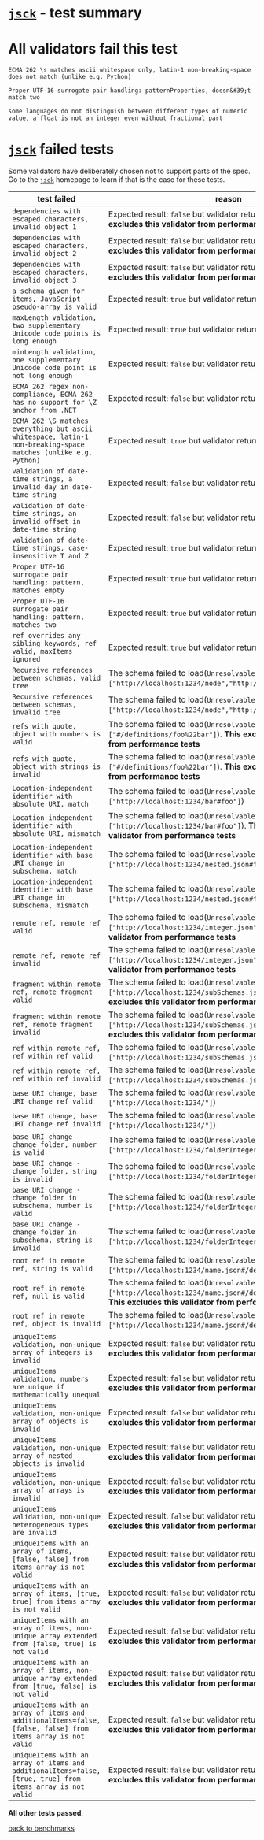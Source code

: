 # [`jsck`](https://github.com/pandastrike/jsck#readme) - test summary

# All validators fail this test

`ECMA 262 \s matches ascii whitespace only, latin-1 non-breaking-space does not match (unlike e.g. Python)`

`Proper UTF-16 surrogate pair handling: patternProperties, doesn&#39;t match two`

`some languages do not distinguish between different types of numeric value, a float is not an integer even without fractional part`

# [`jsck`](https://github.com/pandastrike/jsck#readme) failed tests

Some validators have deliberately chosen not to support parts of the spec. Go to the [`jsck`](https://github.com/pandastrike/jsck#readme) homepage to learn if
that is the case for these tests.

|test failed|reason
|-----------|------
`dependencies with escaped characters, invalid object 1`|Expected result: `false` but validator returned: `true`. **This excludes this validator from performance tests**
`dependencies with escaped characters, invalid object 2`|Expected result: `false` but validator returned: `true`. **This excludes this validator from performance tests**
`dependencies with escaped characters, invalid object 3`|Expected result: `false` but validator returned: `true`. **This excludes this validator from performance tests**
`a schema given for items, JavaScript pseudo-array is valid`|Expected result: `true` but validator returned: `false`
`maxLength validation, two supplementary Unicode code points is long enough`|Expected result: `true` but validator returned: `false`
`minLength validation, one supplementary Unicode code point is not long enough`|Expected result: `false` but validator returned: `true`
`ECMA 262 regex non-compliance, ECMA 262 has no support for \Z anchor from .NET`|Expected result: `false` but validator returned: `true`
`ECMA 262 \S matches everything but ascii whitespace, latin-1 non-breaking-space matches (unlike e.g. Python)`|Expected result: `true` but validator returned: `false`
`validation of date-time strings, a invalid day in date-time string`|Expected result: `false` but validator returned: `true`
`validation of date-time strings, an invalid offset in date-time string`|Expected result: `false` but validator returned: `true`
`validation of date-time strings, case-insensitive T and Z`|Expected result: `true` but validator returned: `false`
`Proper UTF-16 surrogate pair handling: pattern, matches empty`|Expected result: `true` but validator returned: `false`
`Proper UTF-16 surrogate pair handling: pattern, matches two`|Expected result: `true` but validator returned: `false`
`ref overrides any sibling keywords, ref valid, maxItems ignored`|Expected result: `true` but validator returned: `false`
`Recursive references between schemas, valid tree`|The schema failed to load(`Unresolvable $ref values: ["http://localhost:1234/node","http://localhost:1234/tree"]`)
`Recursive references between schemas, invalid tree`|The schema failed to load(`Unresolvable $ref values: ["http://localhost:1234/node","http://localhost:1234/tree"]`)
`refs with quote, object with numbers is valid`|The schema failed to load(`Unresolvable $ref values: ["#/definitions/foo%22bar"]`). **This excludes this validator from performance tests**
`refs with quote, object with strings is invalid`|The schema failed to load(`Unresolvable $ref values: ["#/definitions/foo%22bar"]`). **This excludes this validator from performance tests**
`Location-independent identifier with absolute URI, match`|The schema failed to load(`Unresolvable $ref values: ["http://localhost:1234/bar#foo"]`)
`Location-independent identifier with absolute URI, mismatch`|The schema failed to load(`Unresolvable $ref values: ["http://localhost:1234/bar#foo"]`). **This excludes this validator from performance tests**
`Location-independent identifier with base URI change in subschema, match`|The schema failed to load(`Unresolvable $ref values: ["http://localhost:1234/nested.json#foo"]`)
`Location-independent identifier with base URI change in subschema, mismatch`|The schema failed to load(`Unresolvable $ref values: ["http://localhost:1234/nested.json#foo"]`)
`remote ref, remote ref valid`|The schema failed to load(`Unresolvable $ref values: ["http://localhost:1234/integer.json"]`). **This excludes this validator from performance tests**
`remote ref, remote ref invalid`|The schema failed to load(`Unresolvable $ref values: ["http://localhost:1234/integer.json"]`). **This excludes this validator from performance tests**
`fragment within remote ref, remote fragment valid`|The schema failed to load(`Unresolvable $ref values: ["http://localhost:1234/subSchemas.json#/integer"]`). **This excludes this validator from performance tests**
`fragment within remote ref, remote fragment invalid`|The schema failed to load(`Unresolvable $ref values: ["http://localhost:1234/subSchemas.json#/integer"]`). **This excludes this validator from performance tests**
`ref within remote ref, ref within ref valid`|The schema failed to load(`Unresolvable $ref values: ["http://localhost:1234/subSchemas.json#/refToInteger"]`)
`ref within remote ref, ref within ref invalid`|The schema failed to load(`Unresolvable $ref values: ["http://localhost:1234/subSchemas.json#/refToInteger"]`)
`base URI change, base URI change ref valid`|The schema failed to load(`Unresolvable $ref values: ["http://localhost:1234/"]`)
`base URI change, base URI change ref invalid`|The schema failed to load(`Unresolvable $ref values: ["http://localhost:1234/"]`)
`base URI change - change folder, number is valid`|The schema failed to load(`Unresolvable $ref values: ["http://localhost:1234/folderInteger.json"]`)
`base URI change - change folder, string is invalid`|The schema failed to load(`Unresolvable $ref values: ["http://localhost:1234/folderInteger.json"]`)
`base URI change - change folder in subschema, number is valid`|The schema failed to load(`Unresolvable $ref values: ["http://localhost:1234/folderInteger.json"]`)
`base URI change - change folder in subschema, string is invalid`|The schema failed to load(`Unresolvable $ref values: ["http://localhost:1234/folderInteger.json"]`)
`root ref in remote ref, string is valid`|The schema failed to load(`Unresolvable $ref values: ["http://localhost:1234/name.json#/definitions/orNull"]`)
`root ref in remote ref, null is valid`|The schema failed to load(`Unresolvable $ref values: ["http://localhost:1234/name.json#/definitions/orNull"]`). **This excludes this validator from performance tests**
`root ref in remote ref, object is invalid`|The schema failed to load(`Unresolvable $ref values: ["http://localhost:1234/name.json#/definitions/orNull"]`)
`uniqueItems validation, non-unique array of integers is invalid`|Expected result: `false` but validator returned: `true`. **This excludes this validator from performance tests**
`uniqueItems validation, numbers are unique if mathematically unequal`|Expected result: `false` but validator returned: `true`. **This excludes this validator from performance tests**
`uniqueItems validation, non-unique array of objects is invalid`|Expected result: `false` but validator returned: `true`. **This excludes this validator from performance tests**
`uniqueItems validation, non-unique array of nested objects is invalid`|Expected result: `false` but validator returned: `true`. **This excludes this validator from performance tests**
`uniqueItems validation, non-unique array of arrays is invalid`|Expected result: `false` but validator returned: `true`. **This excludes this validator from performance tests**
`uniqueItems validation, non-unique heterogeneous types are invalid`|Expected result: `false` but validator returned: `true`. **This excludes this validator from performance tests**
`uniqueItems with an array of items, [false, false] from items array is not valid`|Expected result: `false` but validator returned: `true`. **This excludes this validator from performance tests**
`uniqueItems with an array of items, [true, true] from items array is not valid`|Expected result: `false` but validator returned: `true`. **This excludes this validator from performance tests**
`uniqueItems with an array of items, non-unique array extended from [false, true] is not valid`|Expected result: `false` but validator returned: `true`. **This excludes this validator from performance tests**
`uniqueItems with an array of items, non-unique array extended from [true, false] is not valid`|Expected result: `false` but validator returned: `true`. **This excludes this validator from performance tests**
`uniqueItems with an array of items and additionalItems=false, [false, false] from items array is not valid`|Expected result: `false` but validator returned: `true`. **This excludes this validator from performance tests**
`uniqueItems with an array of items and additionalItems=false, [true, true] from items array is not valid`|Expected result: `false` but validator returned: `true`. **This excludes this validator from performance tests**

**All other tests passed**.

[back to benchmarks](https://github.com/ebdrup/json-schema-benchmark)